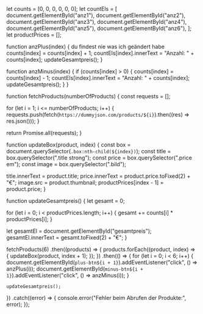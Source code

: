 let counts = [0, 0, 0, 0, 0, 0];
let countEls = [
  document.getElementById("anz1"),
  document.getElementById("anz2"),
  document.getElementById("anz3"),
  document.getElementById("anz4"),
  document.getElementById("anz5"),
  document.getElementById("anz6"),
];
let productPrices = [];

function anzPlus(index) {
  du findest nie was ich geändert habe
  counts[index] = counts[index] + 1;
  countEls[index].innerText = "Anzahl: " + counts[index];
  updateGesamtpreis();
}

function anzMinus(index) {
  if (counts[index] > 0) {
    counts[index] = counts[index] - 1;
    countEls[index].innerText = "Anzahl: " + counts[index];
    updateGesamtpreis();
  }
}

function fetchProducts(numberOfProducts) {
  const requests = [];

  for (let i = 1; i <= numberOfProducts; i++) {
    requests.push(fetch(`https://dummyjson.com/products/${i}`).then((res) => res.json()));
  }

  return Promise.all(requests);
}

function updateBox(product, index) {
  const box = document.querySelector(`.box:nth-child(${index})`);
  const title = box.querySelector(".title strong");
  const price = box.querySelector(".price em");
  const image = box.querySelector(".bild");

  title.innerText = product.title;
  price.innerText = product.price.toFixed(2) + "€";
  image.src = product.thumbnail;
  productPrices[index - 1] = product.price;
}

function updateGesamtpreis() {
  let gesamt = 0;

  for (let i = 0; i < productPrices.length; i++) {
    gesamt += counts[i] * productPrices[i];
  }

  let gesamtEl = document.getElementById("gesamtpreis");
  gesamtEl.innerText = gesamt.toFixed(2) + "€";
}

fetchProducts(6)
  .then((products) => {
    products.forEach((product, index) => {
      updateBox(product, index + 1);
    });
  })
  .then(() => {
    for (let i = 0; i < 6; i++) {
      document.getElementById(`plus-btn${i + 1}`).addEventListener("click", () => anzPlus(i));
      document.getElementById(`minus-btn${i + 1}`).addEventListener("click", () => anzMinus(i));
    }

    updateGesamtpreis();
  })
  .catch((error) => {
    console.error("Fehler beim Abrufen der Produkte:", error);
  });
